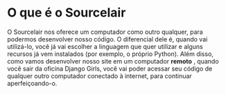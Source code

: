 # O que é o Sourcelair

O Sourcelair nos oferece um computador como outro qualquer, para podermos desenvolver nosso código. O diferencial dele é, quando vai utilizá-lo, você já vai escolher a linguagem que quer utilizar e alguns recursos já vem instalados \(por exemplo, o próprio Python\). Além disso, como vamos desenvolver nosso site em um computador  **remoto** , quando você sair da oficina Django Girls, você vai poder acessar seu código de qualquer outro computador conectado à internet, para continuar aperfeiçoando-o.

